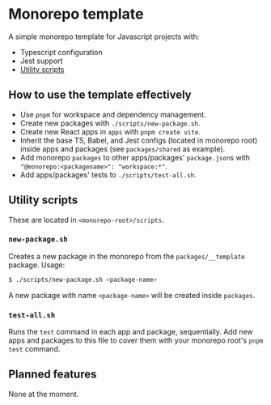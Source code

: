 # Monorepo template

A simple monorepo template for Javascript projects with:

* Typescript configuration
* Jest support
* [Utility scripts](#utility-scripts)



## How to use the template effectively

* Use `pnpm` for workspace and dependency management.
* Create new packages with `./scripts/new-package.sh`.
* Create new React apps in `apps` with `pnpm create vite`.
* Inherit the base TS, Babel, and Jest configs (located in monorepo root) inside apps and packages (see `packages/shared` as example).
* Add monorepo `packages` to other apps/packages' `package.json`s with `"@monorepo:<packagename>": "workspace:*"`.
* Add apps/packages' tests to `./scripts/test-all.sh`.



## Utility scripts

These are located in `<monorepo-root>/scripts`.


### `new-package.sh`

Creates a new package in the monorepo from the `packages/__template` package.
Usage:

```sh
$ ./scripts/new-package.sh <package-name>
```

A new package with name `<package-name>` will be created inside `packages`.


### `test-all.sh`

Runs the `test` command in each app and package, sequentially.  Add new apps and packages to this file to cover them with your monorepo root's `pnpm test` command.


## Planned features

None at the moment.